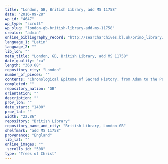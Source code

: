 ```yaml
---
title: "London, GB, British Library, add MS 11758"
date: "2016-09-28"
wp_id: "4647"
wp_type: "scroll"
wp_slug: "london-gb-british-library-add-ms-11758"
creator: "admin"
online_bibliography_record: "http://searcharchives.bl.uk/primo_library/libweb/action/display.do?fn=display&vid=IAMS_VU2&afterPDS=true&doc=IAMS032-002041420"
language_1: "Latin"
language_2: ""
lib_lon: ""
meta_title: "London, GB, British Library, add MS 11758"
date_quality: "ca"
length: "360.68"
repository_city: "London"
number_of_pieces: ""
contents: "Chronological Epitome of Sacred History, from Adam to the Passion of Jesus Christ, illustrated with Genealogies."
completed: ""
repository_nation: "GB"
orientation: ""
description: ""
prov_lon: ""
date_start: "1400"
prov_lat: ""
width: "22.86"
repository: "British Library"
repository_name_and_city: "British Library, London GB"
shelfmark: "add MS 11758"
provenance: "England"
lib_lat: ""
online_images: ""
_scrolls_id: "508"
type: "Trees of Christ"
---
```



